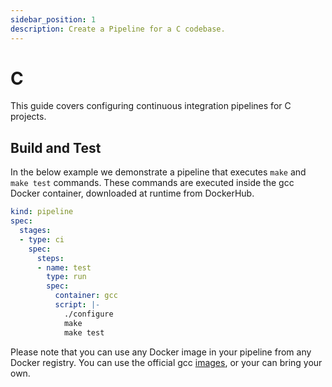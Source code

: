 ```yaml
---
sidebar_position: 1
description: Create a Pipeline for a C codebase.
---
```


# C

This guide covers configuring continuous integration pipelines for C projects.

## Build and Test

In the below example we demonstrate a pipeline that executes `make` and `make test` commands. These commands are executed inside the gcc Docker container, downloaded at runtime from DockerHub.

```yaml {} showLineNumbers title=".harness/pipeline.yaml"
kind: pipeline
spec:
  stages:
  - type: ci
    spec:
      steps:
      - name: test
        type: run
        spec:
          container: gcc
          script: |-
            ./configure
            make
            make test
```

Please note that you can use any Docker image in your pipeline from any Docker registry. You can use the official gcc [images](https://hub.docker.com/r/_/gcc/), or your can bring your own.
